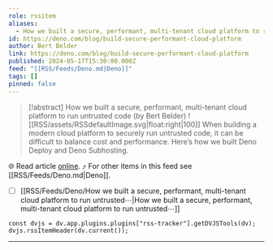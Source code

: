 ```yaml
---
role: rssitem
aliases:
  - How we built a secure, performant, multi-tenant cloud platform to run untrusted code
id: https://deno.com/blog/build-secure-performant-cloud-platform
author: Bert Belder
link: https://deno.com/blog/build-secure-performant-cloud-platform
published: 2024-05-17T15:30:00.000Z
feed: "[[RSS/Feeds/Deno.md|Deno]]"
tags: []
pinned: false
---
```


> [!abstract] How we built a secure, performant, multi-tenant cloud platform to run untrusted code (by Bert Belder)
> ![[RSS/assets/RSSdefaultImage.svg|float:right|100]] When building a modern cloud platform to securely run untrusted code, it can be difficult to balance cost and performance. Here’s how we built Deno Deploy and Deno Subhosting.

🌐 Read article [online](https://deno.com/blog/build-secure-performant-cloud-platform). ⤴ For other items in this feed see [[RSS/Feeds/Deno.md|Deno]].

- [ ] [[RSS/Feeds/Deno/How we built a secure, performant, multi-tenant cloud platform to run untrusted⋯|How we built a secure, performant, multi-tenant cloud platform to run untrusted⋯]]

~~~dataviewjs
const dvjs = dv.app.plugins.plugins["rss-tracker"].getDVJSTools(dv);
dvjs.rssItemHeader(dv.current());
~~~

- - -



